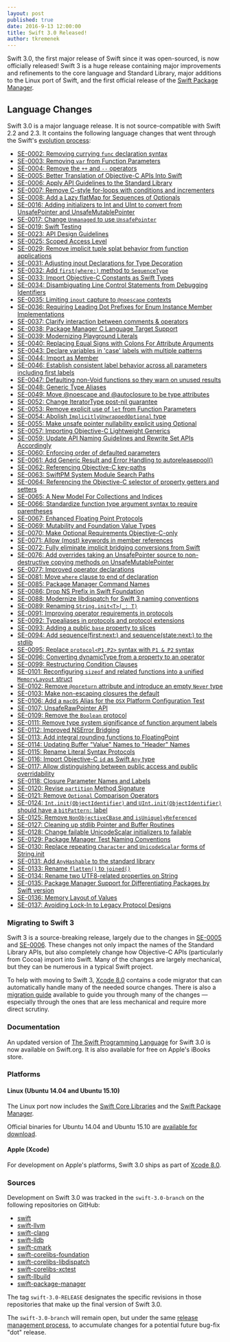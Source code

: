 ```yaml
---
layout: post
published: true
date: 2016-9-13 12:00:00
title: Swift 3.0 Released!
author: tkremenek
---
```


Swift 3.0, the first major release of Swift since it was open-sourced, is now officially released!  Swift 3 is a huge release containing major improvements and  refinements to the core language and Standard Library, major additions to the Linux port of Swift, and the first official release of the [Swift Package Manager].

## Language Changes

Swift 3.0 is a major language release.  It is not source-compatible with Swift 2.2 and 2.3.  It contains the following language changes that went through the Swift's [evolution process](/contributing/#participating-in-the-swift-evolution-process):

* [SE-0002: Removing currying `func` declaration syntax](https://github.com/apple/swift-evolution/blob/master/proposals/0002-remove-currying.md)
* [SE-0003: Removing `var` from Function Parameters](https://github.com/apple/swift-evolution/blob/master/proposals/0003-remove-var-parameters.md)
* [SE-0004: Remove the `++` and `--` operators](https://github.com/apple/swift-evolution/blob/master/proposals/0004-remove-pre-post-inc-decrement.md)
* [SE-0005: Better Translation of Objective-C APIs Into Swift](https://github.com/apple/swift-evolution/blob/master/proposals/0005-objective-c-name-translation.md)
* [SE-0006: Apply API Guidelines to the Standard Library](https://github.com/apple/swift-evolution/blob/master/proposals/0006-apply-api-guidelines-to-the-standard-library.md)
* [SE-0007: Remove C-style for-loops with conditions and incrementers](https://github.com/apple/swift-evolution/blob/master/proposals/0007-remove-c-style-for-loops.md)
* [SE-0008: Add a Lazy flatMap for Sequences of Optionals](https://github.com/apple/swift-evolution/blob/master/proposals/0008-lazy-flatmap-for-optionals.md)
* [SE-0016: Adding initializers to Int and UInt to convert from UnsafePointer and UnsafeMutablePointer](https://github.com/apple/swift-evolution/blob/master/proposals/0016-initializers-for-converting-unsafe-pointers-to-ints.md)
* [SE-0017: Change `Unmanaged` to use `UnsafePointer`](https://github.com/apple/swift-evolution/blob/master/proposals/0017-convert-unmanaged-to-use-unsafepointer.md)
* [SE-0019: Swift Testing](https://github.com/apple/swift-evolution/blob/master/proposals/0019-package-manager-testing.md)
* [SE-0023: API Design Guidelines](https://github.com/apple/swift-evolution/blob/master/proposals/0023-api-guidelines.md)
* [SE-0025: Scoped Access Level](https://github.com/apple/swift-evolution/blob/master/proposals/0025-scoped-access-level.md)
* [SE-0029: Remove implicit tuple splat behavior from function applications](https://github.com/apple/swift-evolution/blob/master/proposals/0029-remove-implicit-tuple-splat.md)
* [SE-0031: Adjusting inout Declarations for Type Decoration](https://github.com/apple/swift-evolution/blob/master/proposals/0031-adjusting-inout-declarations.md)
* [SE-0032: Add `first(where:)` method to `SequenceType`](https://github.com/apple/swift-evolution/blob/master/proposals/0032-sequencetype-find.md)
* [SE-0033: Import Objective-C Constants as Swift Types](https://github.com/apple/swift-evolution/blob/master/proposals/0033-import-objc-constants.md)
* [SE-0034: Disambiguating Line Control Statements from Debugging Identifiers](https://github.com/apple/swift-evolution/blob/master/proposals/0034-disambiguating-line.md)
* [SE-0035: Limiting `inout` capture to `@noescape` contexts](https://github.com/apple/swift-evolution/blob/master/proposals/0035-limit-inout-capture.md)
* [SE-0036: Requiring Leading Dot Prefixes for Enum Instance Member Implementations](https://github.com/apple/swift-evolution/blob/master/proposals/0036-enum-dot.md)
* [SE-0037: Clarify interaction between comments & operators](https://github.com/apple/swift-evolution/blob/master/proposals/0037-clarify-comments-and-operators.md)
* [SE-0038: Package Manager C Language Target Support](https://github.com/apple/swift-evolution/blob/master/proposals/0038-swiftpm-c-language-targets.md)
* [SE-0039: Modernizing Playground Literals](https://github.com/apple/swift-evolution/blob/master/proposals/0039-playgroundliterals.md)
* [SE-0040: Replacing Equal Signs with Colons For Attribute Arguments](https://github.com/apple/swift-evolution/blob/master/proposals/0040-attributecolons.md)
* [SE-0043: Declare variables in 'case' labels with multiple patterns](https://github.com/apple/swift-evolution/blob/master/proposals/0043-declare-variables-in-case-labels-with-multiple-patterns.md)
* [SE-0044: Import as Member](https://github.com/apple/swift-evolution/blob/master/proposals/0044-import-as-member.md)
* [SE-0046: Establish consistent label behavior across all parameters including first labels](https://github.com/apple/swift-evolution/blob/master/proposals/0046-first-label.md)
* [SE-0047: Defaulting non-Void functions so they warn on unused results](https://github.com/apple/swift-evolution/blob/master/proposals/0047-nonvoid-warn.md)
* [SE-0048: Generic Type Aliases](https://github.com/apple/swift-evolution/blob/master/proposals/0048-generic-typealias.md)
* [SE-0049: Move @noescape and @autoclosure to be type attributes](https://github.com/apple/swift-evolution/blob/master/proposals/0049-noescape-autoclosure-type-attrs.md)
* [SE-0052: Change IteratorType post-nil guarantee](https://github.com/apple/swift-evolution/blob/master/proposals/0052-iterator-post-nil-guarantee.md)
* [SE-0053: Remove explicit use of `let` from Function Parameters](https://github.com/apple/swift-evolution/blob/master/proposals/0053-remove-let-from-function-parameters.md)
* [SE-0054: Abolish `ImplicitlyUnwrappedOptional` type](https://github.com/apple/swift-evolution/blob/master/proposals/0054-abolish-iuo.md)
* [SE-0055: Make unsafe pointer nullability explicit using Optional](https://github.com/apple/swift-evolution/blob/master/proposals/0055-optional-unsafe-pointers.md)
* [SE-0057: Importing Objective-C Lightweight Generics](https://github.com/apple/swift-evolution/blob/master/proposals/0057-importing-objc-generics.md)
* [SE-0059: Update API Naming Guidelines and Rewrite Set APIs Accordingly](https://github.com/apple/swift-evolution/blob/master/proposals/0059-updated-set-apis.md)
* [SE-0060: Enforcing order of defaulted parameters](https://github.com/apple/swift-evolution/blob/master/proposals/0060-defaulted-parameter-order.md)
* [SE-0061: Add Generic Result and Error Handling to autoreleasepool()](https://github.com/apple/swift-evolution/blob/master/proposals/0061-autoreleasepool-signature.md)
* [SE-0062: Referencing Objective-C key-paths](https://github.com/apple/swift-evolution/blob/master/proposals/0062-objc-keypaths.md)
* [SE-0063: SwiftPM System Module Search Paths](https://github.com/apple/swift-evolution/blob/master/proposals/0063-swiftpm-system-module-search-paths.md)
* [SE-0064: Referencing the Objective-C selector of property getters and setters](https://github.com/apple/swift-evolution/blob/master/proposals/0064-property-selectors.md)
* [SE-0065: A New Model For Collections and Indices](https://github.com/apple/swift-evolution/blob/master/proposals/0065-collections-move-indices.md)
* [SE-0066: Standardize function type argument syntax to require parentheses](https://github.com/apple/swift-evolution/blob/master/proposals/0066-standardize-function-type-syntax.md)
* [SE-0067: Enhanced Floating Point Protocols](https://github.com/apple/swift-evolution/blob/master/proposals/0067-floating-point-protocols.md)
* [SE-0069: Mutability and Foundation Value Types](https://github.com/apple/swift-evolution/blob/master/proposals/0069-swift-mutability-for-foundation.md)
* [SE-0070: Make Optional Requirements Objective-C-only](https://github.com/apple/swift-evolution/blob/master/proposals/0070-optional-requirements.md)
* [SE-0071: Allow (most) keywords in member references](https://github.com/apple/swift-evolution/blob/master/proposals/0071-member-keywords.md)
* [SE-0072: Fully eliminate implicit bridging conversions from Swift](https://github.com/apple/swift-evolution/blob/master/proposals/0072-eliminate-implicit-bridging-conversions.md)
* [SE-0076: Add overrides taking an UnsafePointer source to non-destructive copying methods on UnsafeMutablePointer](https://github.com/apple/swift-evolution/blob/master/proposals/0076-copying-to-unsafe-mutable-pointer-with-unsafe-pointer-source.md)
* [SE-0077: Improved operator declarations](https://github.com/apple/swift-evolution/blob/master/proposals/0077-operator-precedence.md)
* [SE-0081: Move `where` clause to end of declaration](https://github.com/apple/swift-evolution/blob/master/proposals/0081-move-where-expression.md)
* [SE-0085: Package Manager Command Names](https://github.com/apple/swift-evolution/blob/master/proposals/0085-package-manager-command-name.md)
* [SE-0086: Drop NS Prefix in Swift Foundation](https://github.com/apple/swift-evolution/blob/master/proposals/0086-drop-foundation-ns.md)
* [SE-0088: Modernize libdispatch for Swift 3 naming conventions](https://github.com/apple/swift-evolution/blob/master/proposals/0088-libdispatch-for-swift3.md)
* [SE-0089: Renaming `String.init<T>(_: T)`](https://github.com/apple/swift-evolution/blob/master/proposals/0089-rename-string-reflection-init.md)
* [SE-0091: Improving operator requirements in protocols](https://github.com/apple/swift-evolution/blob/master/proposals/0091-improving-operators-in-protocols.md)
* [SE-0092: Typealiases in protocols and protocol extensions](https://github.com/apple/swift-evolution/blob/master/proposals/0092-typealiases-in-protocols.md)
* [SE-0093: Adding a public `base` property to slices](https://github.com/apple/swift-evolution/blob/master/proposals/0093-slice-base.md)
* [SE-0094: Add sequence(first:next:) and sequence(state:next:) to the stdlib](https://github.com/apple/swift-evolution/blob/master/proposals/0094-sequence-function.md)
* [SE-0095: Replace `protocol<P1,P2>` syntax with `P1 & P2` syntax](https://github.com/apple/swift-evolution/blob/master/proposals/0095-any-as-existential.md)
* [SE-0096: Converting dynamicType from a property to an operator](https://github.com/apple/swift-evolution/blob/master/proposals/0096-dynamictype.md)
* [SE-0099: Restructuring Condition Clauses](https://github.com/apple/swift-evolution/blob/master/proposals/0099-conditionclauses.md)
* [SE-0101: Reconfiguring `sizeof` and related functions into a unified `MemoryLayout` struct](https://github.com/apple/swift-evolution/blob/master/proposals/0101-standardizing-sizeof-naming.md)
* [SE-0102: Remove `@noreturn` attribute and introduce an empty `Never` type](https://github.com/apple/swift-evolution/blob/master/proposals/0102-noreturn-bottom-type.md)
* [SE-0103: Make non-escaping closures the default](https://github.com/apple/swift-evolution/blob/master/proposals/0103-make-noescape-default.md)
* [SE-0106: Add a `macOS` Alias for the `OSX` Platform Configuration Test](https://github.com/apple/swift-evolution/blob/master/proposals/0106-rename-osx-to-macos.md)
* [SE-0107: UnsafeRawPointer API](https://github.com/apple/swift-evolution/blob/master/proposals/0107-unsaferawpointer.md)
* [SE-0109: Remove the `Boolean` protocol](https://github.com/apple/swift-evolution/blob/master/proposals/0109-remove-boolean.md)
* [SE-0111: Remove type system significance of function argument labels](https://github.com/apple/swift-evolution/blob/master/proposals/0111-remove-arg-label-type-significance.md)
* [SE-0112: Improved NSError Bridging](https://github.com/apple/swift-evolution/blob/master/proposals/0112-nserror-bridging.md)
* [SE-0113: Add integral rounding functions to FloatingPoint](https://github.com/apple/swift-evolution/blob/master/proposals/0113-rounding-functions-on-floatingpoint.md)
* [SE-0114: Updating Buffer &quot;Value&quot; Names to &quot;Header&quot; Names](https://github.com/apple/swift-evolution/blob/master/proposals/0114-buffer-naming.md)
* [SE-0115: Rename Literal Syntax Protocols](https://github.com/apple/swift-evolution/blob/master/proposals/0115-literal-syntax-protocols.md)
* [SE-0116: Import Objective-C `id` as Swift `Any` type](https://github.com/apple/swift-evolution/blob/master/proposals/0116-id-as-any.md)
* [SE-0117: Allow distinguishing between public access and public overridability](https://github.com/apple/swift-evolution/blob/master/proposals/0117-non-public-subclassable-by-default.md)
* [SE-0118: Closure Parameter Names and Labels](https://github.com/apple/swift-evolution/blob/master/proposals/0118-closure-parameter-names-and-labels.md)
* [SE-0120: Revise `partition` Method Signature](https://github.com/apple/swift-evolution/blob/master/proposals/0120-revise-partition-method.md)
* [SE-0121: Remove `Optional` Comparison Operators](https://github.com/apple/swift-evolution/blob/master/proposals/0121-remove-optional-comparison-operators.md)
* [SE-0124: `Int.init(ObjectIdentifier)` and `UInt.init(ObjectIdentifier)` should have a `bitPattern:` label](https://github.com/apple/swift-evolution/blob/master/proposals/0124-bitpattern-label-for-int-initializer-objectidentfier.md)
* [SE-0125: Remove `NonObjectiveCBase` and `isUniquelyReferenced`](https://github.com/apple/swift-evolution/blob/master/proposals/0125-remove-nonobjectivecbase.md)
* [SE-0127: Cleaning up stdlib Pointer and Buffer Routines](https://github.com/apple/swift-evolution/blob/master/proposals/0127-cleaning-up-stdlib-ptr-buffer.md)
* [SE-0128: Change failable UnicodeScalar initializers to failable](https://github.com/apple/swift-evolution/blob/master/proposals/0128-unicodescalar-failable-initializer.md)
* [SE-0129: Package Manager Test Naming Conventions](https://github.com/apple/swift-evolution/blob/master/proposals/0129-package-manager-test-naming-conventions.md)
* [SE-0130: Replace repeating `Character` and `UnicodeScalar` forms of String.init](https://github.com/apple/swift-evolution/blob/master/proposals/0130-string-initializers-cleanup.md)
* [SE-0131: Add `AnyHashable` to the standard library](https://github.com/apple/swift-evolution/blob/master/proposals/0131-anyhashable.md)
* [SE-0133: Rename `flatten()` to `joined()`](https://github.com/apple/swift-evolution/blob/master/proposals/0133-rename-flatten-to-joined.md)
* [SE-0134: Rename two UTF8-related properties on String](https://github.com/apple/swift-evolution/blob/master/proposals/0134-rename-string-properties.md)
* [SE-0135: Package Manager Support for Differentiating Packages by Swift version](https://github.com/apple/swift-evolution/blob/master/proposals/0135-package-manager-support-for-differentiating-packages-by-swift-version.md)
* [SE-0136: Memory Layout of Values](https://github.com/apple/swift-evolution/blob/master/proposals/0136-memory-layout-of-values.md)
* [SE-0137: Avoiding Lock-In to Legacy Protocol Designs](https://github.com/apple/swift-evolution/blob/master/proposals/0137-avoiding-lock-in.md)

### Migrating to Swift 3

Swift 3 is a source-breaking release, largely due to the changes in [SE-0005](https://github.com/apple/swift-evolution/blob/master/proposals/0005-objective-c-name-translation.md) and [SE-0006](https://github.com/apple/swift-evolution/blob/master/proposals/0006-apply-api-guidelines-to-the-standard-library.md).  These changes not only impact the names of the Standard Library APIs, but also completely change how Objective-C APIs (particularly from Cocoa) import into Swift.  Many of the changes are largely mechanical, but they can be numerous in a typical Swift project.

To help with moving to Swift 3, [Xcode 8.0] contains a code migrator that can automatically handle many of the needed source changes.  There is also a
[migration guide](/migration-guide/) available to guide you through many of the changes — especially through the ones that are less mechanical and require more direct scrutiny.

### Documentation

An updated version of [The Swift Programming Language](/documentation/#the-swift-programming-language) for Swift 3.0 is now available on Swift.org.  It is also available for free on Apple's iBooks store.

### Platforms

#### Linux (Ubuntu 14.04 and Ubuntu 15.10)

The Linux port now includes the [Swift Core Libraries](/core-libraries/) and the [Swift Package Manager].

Official binaries for Ubuntu 14.04 and Ubuntu 15.10 are [available for download](/download/).

#### Apple (Xcode)

For development on Apple's platforms, Swift 3.0 ships as part of [Xcode 8.0].

### Sources

Development on Swift 3.0 was tracked in the `swift-3.0-branch` on the following repositories on GitHub:

* [swift]
* [swift-llvm]
* [swift-clang]
* [swift-lldb]
* [swift-cmark]
* [swift-corelibs-foundation]
* [swift-corelibs-libdispatch]
* [swift-corelibs-xctest]
* [swift-llbuild]
* [swift-package-manager]

The tag `swift-3.0-RELEASE` designates the specific revisions in those repositories that make up the final version of Swift 3.0.

The `swift-3.0-branch` will remain open, but under the same [release management process](/blog/swift-3-0-release-process/), to accumulate changes for a potential future bug-fix "dot" release.

[swift-dev]: https://lists.swift.org/mailman/listinfo/swift-dev
[swift]: https://github.com/apple/swift
[swift-llvm]: https://github.com/apple/swift-llvm
[swift-clang]: https://github.com/apple/swift-clang
[swift-lldb]: https://github.com/apple/swift-lldb
[swift-cmark]: https://github.com/apple/swift-cmark
[swift-corelibs-foundation]: https://github.com/apple/swift-corelibs-foundation
[swift-corelibs-libdispatch]: https://github.com/apple/swift-corelibs-libdispatch
[swift-corelibs-xctest]: https://github.com/apple/swift-corelibs-xctest
[swift-llbuild]: https://github.com/apple/swift-llbuild
[swift-package-manager]: https://github.com/apple/swift-package-manager
[Swift Package Manager]: /package-manager
[Xcode 8.0]: https://itunes.apple.com/app/xcode/id497799835

